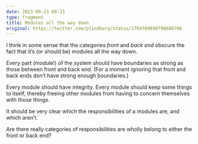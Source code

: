 ```yaml
---
date: 2023-09-23 09:33
type: fragment
title: Modules all the way down
original: https://twitter.com/plindberg/status/1704760690790080708
---
```

I think in some sense that the categories <em>front</em> and <em>back end</em> obscure the fact that it’s (or should be) modules all the way down.

Every part (module!) of the system should have boundaries as strong as those between front and back end. (For a moment ignoring that front and back ends don’t have strong enough boundaries.)

Every module should have integrity. Every module should keep some things to itself, thereby freeing other modules from having to concern themselves with those things.

It should be very clear which the responsibilities of a modules are, and which aren’t.

Are there really categories of responsibilities are wholly belong to either the front or back end?
